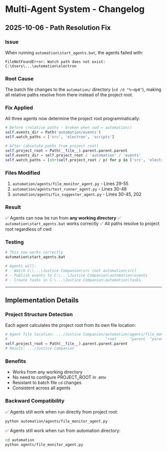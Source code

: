 # Multi-Agent System - Changelog

## 2025-10-06 - Path Resolution Fix

### Issue
When running `automation\start_agents.bat`, the agents failed with:
```
FileNotFoundError: Watch path does not exist: C:\Users\...\automation\electron
```

### Root Cause
The batch file changes to the `automation/` directory (`cd /d "%~dp0"`), making all relative paths resolve from there instead of the project root.

### Fix Applied
All three agents now determine the project root programmatically:

```python
# Before (relative paths - broken when cwd = automation/)
self.events_dir = Path('automation/events')
self.watch_paths = ['src', 'electron', 'scripts']

# After (absolute paths from project root)
self.project_root = Path(__file__).parent.parent.parent
self.events_dir = self.project_root / 'automation' / 'events'
self.watch_paths = [str(self.project_root / p) for p in ['src', 'electron', 'scripts']]
```

### Files Modified
1. `automation/agents/file_monitor_agent.py` - Lines 29-55
2. `automation/agents/test_runner_agent.py` - Lines 30-48
3. `automation/agents/fix_suggester_agent.py` - Lines 30-45, 202

### Result
✅ Agents can now be run from **any working directory**
✅ `automation\start_agents.bat` works correctly
✅ All paths resolve to project root regardless of cwd

### Testing
```bash
# This now works correctly
automation\start_agents.bat

# Agents will:
# - Watch C:\...\Justice Companion\src (not automation\src)
# - Publish events to C:\...\Justice Companion\automation\events
# - Create tasks in C:\...\Justice Companion\automation\tasks
```

---

## Implementation Details

### Project Structure Detection

Each agent calculates the project root from its own file location:

```python
# Agent file location: .../Justice Companion/automation/agents/file_monitor_agent.py
#                                            ^root      ^parent  ^parent
self.project_root = Path(__file__).parent.parent.parent
# Result: .../Justice Companion
```

### Benefits
- Works from any working directory
- No need to configure PROJECT_ROOT in .env
- Resistant to batch file `cd` changes
- Consistent across all agents

### Backward Compatibility
✅ Agents still work when run directly from project root:
```bash
python automation/agents/file_monitor_agent.py
```

✅ Agents still work when run from automation directory:
```bash
cd automation
python agents/file_monitor_agent.py
```

